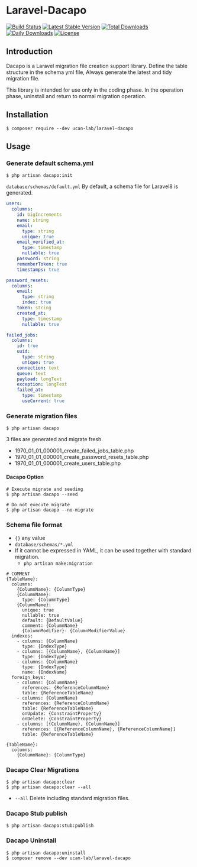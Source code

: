 # Laravel-Dacapo

[![Build Status](https://travis-ci.org/ucan-lab/laravel-dacapo.svg?branch=master)](https://travis-ci.org/ucan-lab/laravel-dacapo)
[![Latest Stable Version](https://poser.pugx.org/ucan-lab/laravel-dacapo/v/stable)](https://packagist.org/packages/ucan-lab/laravel-dacapo)
[![Total Downloads](https://poser.pugx.org/ucan-lab/laravel-dacapo/downloads)](https://packagist.org/packages/ucan-lab/laravel-dacapo)
[![Daily Downloads](https://poser.pugx.org/ucan-lab/laravel-dacapo/d/daily)](https://packagist.org/packages/ucan-lab/laravel-dacapo)
[![License](https://poser.pugx.org/ucan-lab/laravel-dacapo/license)](https://packagist.org/packages/ucan-lab/laravel-dacapo)

## Introduction

Dacapo is a Laravel migration file creation support library.
Define the table structure in the schema yml file, Always generate the latest and tidy migration file.

This library is intended for use only in the coding phase.
In the operation phase, uninstall and return to normal migration operation.

## Installation

```
$ composer require --dev ucan-lab/laravel-dacapo
```

## Usage

### Generate default schema.yml

```
$ php artisan dacapo:init
```

`database/schemas/default.yml`
By default, a schema file for Laravel8 is generated.

```yaml
users:
  columns:
    id: bigIncrements
    name: string
    email:
      type: string
      unique: true
    email_verified_at:
      type: timestamp
      nullable: true
    password: string
    rememberToken: true
    timestamps: true

password_resets:
  columns:
    email:
      type: string
      index: true
    token: string
    created_at:
      type: timestamp
      nullable: true

failed_jobs:
  columns:
    id: true
    uuid:
      type: string
      unique: true
    connection: text
    queue: text
    payload: longText
    exception: longText
    failed_at:
      type: timestamp
      useCurrent: true
```

### Generate migration files

```
$ php artisan dacapo
```

3 files are generated and migrate fresh.

- 1970_01_01_000001_create_failed_jobs_table.php
- 1970_01_01_000001_create_password_resets_table.php
- 1970_01_01_000001_create_users_table.php

#### Dacapo Option

```
# Execute migrate and seeding
$ php artisan dacapo --seed
```

```
# Do not execute migrate
$ php artisan dacapo --no-migrate
```

### Schema file format

- `{}` any value
- `database/schemas/*.yml`
- If it cannot be expressed in YAML, it can be used together with standard migration.
  - `php artisan make:migration`

```
# COMMENT
{TableName}:
  columns:
    {ColumnName}: {ColumnType}
    {ColumnName}:
      type: {ColumnType}
    {ColumnName}:
      unique: true
      nullable: true
      default: {DefaultValue}
      comment: {ColumnName}
      {ColumnModifier}: {ColumnModifierValue}
  indexes:
    - columns: {ColumnName}
      type: {IndexType}
    - columns: [{ColumnName}, {ColumnName}]
      type: {IndexType}
    - columns: {ColumnName}
      type: {IndexType}
      name: {IndexName}
  foreign_keys:
    - columns: {ColumnName}
      references: {ReferenceColumnName}
      table: {ReferenceTableName}
    - columns: {ColumnName}
      references: {ReferenceColumnName}
      table: {ReferenceTableName}
      onUpdate: {ConstraintProperty}
      onDelete: {ConstraintProperty}
    - columns: [{ColumnName}, {ColumnName}]
      references: [{ReferenceColumnName}, {ReferenceColumnName}]
      table: {ReferenceTableName}

{TableName}:
  columns:
    {ColumnName}: {ColumnType}
```

### Dacapo Clear Migrations

```
$ php artisan dacapo:clear
$ php artisan dacapo:clear --all
```

- `--all` Delete including standard migration files.

### Dacapo Stub publish

```
$ php artisan dacapo:stub:publish
```

### Dacapo Uninstall

```
$ php artisan dacapo:uninstall
$ composer remove --dev ucan-lab/laravel-dacapo
```
